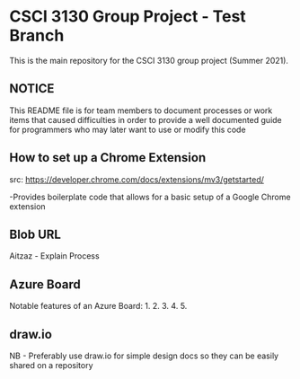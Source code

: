 # CSCI 3130 Group Project - Test Branch

This is the main repository for the CSCI 3130 group project (Summer 2021).

## NOTICE ##

This README file is for team members to document processes or work items
that caused difficulties in order to provide a well documented guide for
programmers who may later want to use or modify this code

## How to set up a Chrome Extension ##
src: https://developer.chrome.com/docs/extensions/mv3/getstarted/

-Provides boilerplate code that allows for a basic setup of a Google Chrome
extension

## Blob URL ##

Aitzaz - Explain Process

## Azure Board ##
Notable features of an Azure Board:
1.
2.
3.
4.
5.

## draw.io ##
NB - Preferably use draw.io for simple design docs so they can be easily shared
    on a repository